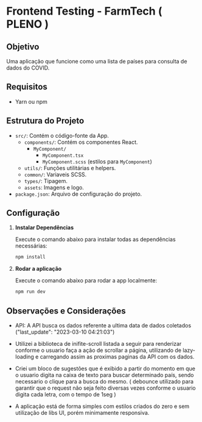 # Frontend Testing - FarmTech ( PLENO )

## Objetivo

Uma aplicação que funcione como uma lista de países para consulta de dados do COVID.

## Requisitos

- Yarn ou npm

## Estrutura do Projeto

- `src/`: Contém o código-fonte da App.
  - `components/`: Contém os componentes React.
    - `MyComponent/`
      - `MyComponent.tsx`
      - `MyComponent.scss` (estilos para `MyComponent`)
  - `utils/`: Funções utilitárias e helpers.
  - `common/`: Variaveis SCSS.
  - `types/`: Tipagem.
  - `assets`: Imagens e logo.
- `package.json`: Arquivo de configuração do projeto.


## Configuração

1. **Instalar Dependências**

   Execute o comando abaixo para instalar todas as dependências necessárias:

   ```bash
   npm install

1. **Rodar a aplicação**

   Execute o comando abaixo para rodar a app localmente:

   ```bash
   npm run dev
   

## Observações e Considerações

- API: A API busca os dados referente a ultima data de dados coletados ("last_update": "2023-03-10 04:21:03")

- Utilizei a biblioteca de inifite-scroll listada a seguir para renderizar conforme o usuario faça a ação de scrollar a página, utilizando de lazy-loading e carregando assim as proximas paginas da API com os dados.

- Criei um bloco de sugestões que é exibido a partir do momento em que o usuario digita na caixa de texto para buscar determinado país, sendo necessario o clique para a busca do mesmo.
  ( debounce utilizado para garantir que o request não seja feito diversas vezes conforme o usuario digita cada letra, com o tempo de 1seg )

- A aplicação está de forma simples com estilos criados do zero e sem utilização de libs UI, porém minimamente responsiva.
